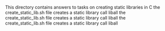 This directory contains answers to tasks on creating static libraries in C
the create_static_lib.sh file creates a static library call liball
the create_static_lib.sh file creates a static library call liball
the create_static_lib.sh file creates a static library call liball
